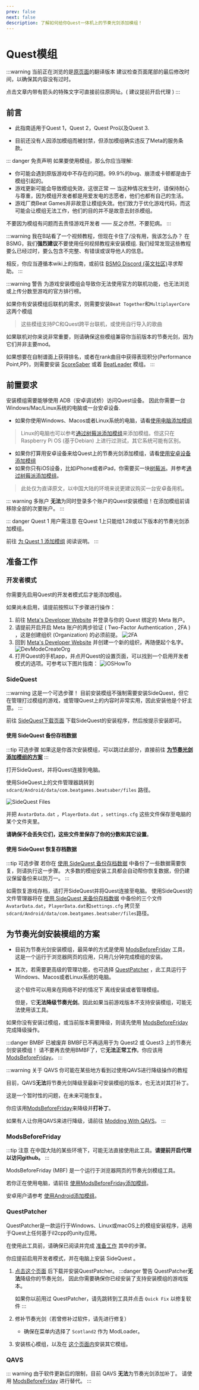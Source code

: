 ```yaml
---
prev: false
next: false
description: 了解如何给你Quest一体机上的节奏光剑添加模组！
---
```


# Quest模组

:::warning 当前正在浏览的是[原页面](../quest-modding.md)的翻译版本
建议检查页面尾部的最后修改时间，以确保其内容没有过时。

点击文章内带有箭头的特殊文字可直接前往原网址。( 建议提前开启代理 )
:::

## 前言

- 此指南适用于Quest 1，Quest 2，Quest Pro以及Quest 3.

- 目前还没有人因添加模组而被封禁，但添加模组确实违反了Meta的服务条款。

::: danger 免责声明
如果要使用模组，那么你应当理解:

- 你可能会遇到原版游戏中不存在的问题。99.9%的bug、崩溃或卡顿都是由于模组引起的。
- 游戏更新可能会导致模组失效，这很正常 — 当这种情况发生时，请保持耐心与尊重，因为模组开发者都是用爱发电的志愿者，他们也都有自己的生活。
- 游戏厂商Beat Games并非故意让模组失效。他们致力于优化游戏代码，而这可能会让模组无法工作，他们的目的并不是故意去封杀模组。

不要因为模组有问题而去责怪游戏开发者 —— 反之亦然，不要犯病。
:::

:::warning 我在B站看了一个视频教程，但现在卡住了/没有用，我该怎么办？
在BSMG，我们**强烈建议**不要使用任何视频教程来安装模组. 我们经常发现这些教程要么已经过时，要么包含不完整、有错误或误导他人的信息。

相反，你应当遵循本wiki上的指南，或前往 [BSMG Discord (英文社区)](https://discord.gg/beatsabermods)寻求帮助。
:::

:::warning 警告
为游戏安装模组会导致你无法使用官方的联机功能，也无法浏览或上传分数至游戏的官方排行榜。

如果你有安装模组后联机的需求，则需要安装`Beat Together`和`MultiplayerCore`这两个模组

>这些模组支持PC和Quest跨平台联机，或使用自行导入的歌曲

如果联机对你来说非常重要，则请确保这些模组兼容你当前版本的节奏光剑，因为它们并非主要mod。

如果想要在自制谱面上获得排名，或者在rank曲目中获得表现积分(Performance Point,PP)，则需要安装 [ScoreSaber](https://scoresaber.com/quest) 或着 [BeatLeader](https://beatleader.xyz) 模组。
:::

## 前置要求

安装模组需要能够使用 ADB（安卓调试桥）访问Quest设备。
因此你需要一台Windows/Mac/Linux系统的电脑或一台安卓设备.

- 如果你使用Windows、Macos或者Linux系统的电脑，请看[使用电脑添加模组](#准备工作)
>Linux的电脑也可以参考[通过树莓派添加模组](../quest/modding-with-raspi.md)来添加模组。但这只在Raspberry Pi OS (基于Debian) 上进行过测试，其它系统可能有区别。
- 如果你打算用安卓设备来给Quest上的节奏光剑添加模组，请看[使用安卓设备添加模组](../quest/modding-with-android.md)
- 如果你只有iOS设备，比如iPhone或者iPad，你需要买一块[树莓派](https://www.raspberrypi.com/)。并参考[通过树莓派添加模组](../quest/modding-with-raspi.md)。
>此处仅为直译原文，以中国大陆的环境来说更建议购买一台安卓备用机。

::: warning 多账户
**无法**为同时登录多个账户的Quest安装模组！在添加模组前请移除全部的次要账户。
:::

::: danger Quest 1 用户需注意
在Quest 1上只能给1.28或以下版本的节奏光剑添加模组。

前往 [为 Quest 1 添加模组](../quest/modding-quest1.md) 阅读说明。
:::

## 准备工作

### 开发者模式

你需要先启用Quest的开发者模式后才能添加模组。

如果尚未启用，请提前按照以下步骤进行操作：

1. 前往 [Meta's Developer Website](https://developer.oculus.com/manage/organizations/create/) 并登录与你的 Quest 绑定的 Meta 账户。
2. 请提前开启开启 Meta 账户的两步验证 ( Two-Factor Authentication , 2FA ) ，这是创建组织 (Organization) 的必须前提。
   ![2FA](/.assets/images/beginners-guide/2fa.png)
3. 回到 [Meta's Developer Website](https://developer.oculus.com/manage/organizations/create/) 并创建一个新的组织，再随便起个名字。
   ![DevModeCreateOrg](/.assets/images/beginners-guide/DevModeCreateOrg.png)
4. 打开Quest的手机app，并点开Quest的设置页面，可以找到一个启用开发者模式的选项。可参考以下图片指南：
   ![iOSHowTo](/.assets/images/beginners-guide/EnableDevModeIOS.png)

### SideQuest

:::warning 这是一个可选步骤！
目前安装模组不强制需要安装SideQuest，但它在管理打过模组的游戏，或管理Quest上的内容时非常实用，因此安装他是个好主意。
:::

前往 [SideQuest下载页面](https://sidequestvr.com/setup-howto) 下载SideQuest的安装程序，然后按提示安装即可。

#### 使用 SideQuest 备份存档数据

:::tip 可选步骤
如果这是你首次安装模组，可以跳过此部分，直接前往 [**为节奏光剑添加模组的方案**](#为节奏光剑添加模组的方案)
:::

打开SideQuest，并将Quest连接到电脑。

使用SideQuest上的文件管理器跳转到 `sdcard/Android/data/com.beatgames.beatsaber/files` 路径。

![SideQuest Files](/.assets/images/beginners-guide/sqfiles.png)

并把 `AvatarData.dat` ，`PlayerData.dat` ，`settings.cfg` 这些文件保存至电脑的某个文件夹里。

**请确保不会丢失它们，这些文件里保存了你的分数和其它设置**。

#### 使用 SideQuest 恢复存档数据

:::tip 可选步骤
若你在 [使用 SideQuest 备份存档数据](#使用-SideQuest-备份存档数据) 中备份了一些数据需要恢复，则请执行这一步骤。
大多数的模组安装工具都会自动帮你恢复数据，但仍建议保留备份来以防万一。
:::

如需恢复游戏存档，请打开SideQuest并将Quest连接至电脑。
使用SideQuest的文件管理器将在 [使用 SideQuest 来备份存档数据](#使用-SideQuest-备份存档数据) 中备份的三个文件 `AvatarData.dat`，`PlayerData.dat`和`settings.cfg` 拷贝至
`sdcard/Android/data/com.beatgames.beatsaber/files`路径。

## 为节奏光剑安装模组的方案

- 目前为节奏光剑安装模组，最简单的方式是使用 [ModsBeforeFriday](#modsbeforefriday) 工具，
这是一个运行于浏览器网页的应用，只用几分钟完成模组的安装。

- 其次，若需要更高级的管理功能，也可选择 [QuestPatcher](#questpatcher) ，此工具运行于Windows、Macos或者Linux系统的电脑。

  这个软件可以用来在网络不好的情况下 离线安装或者管理模组。

  但是，它**无法降级节奏光剑**。因此如果当前游戏版本不支持安装模组，可能无法使用该工具。

如果你没有安装过模组，或当前版本需要降级，则请先使用 [ModsBeforeFriday](#modsbeforefriday) 完成降级操作。

:::danger BMBF 已被废弃
BMBF已不再适用于为 Quest2 或 Quest3 上的节奏光剑安装模组！
请不要再去使用BMBF了，它**无法正常工作**。你应该用 [ModsBeforeFriday](#modsbeforefriday)。
:::

:::warning 关于 QAVS
你可能在某些地方看到过使用QAVS进行降级操作的教程

目前，QAVS**无法**将节奏光剑降级至最新可安装模组的版本，也无法对其打补丁。

这是一个暂时性的问题，在未来可能恢复。

你应该用[ModsBeforeFriday](#modsbeforefriday)来降级并**打补丁**。

如果有人让你用QAVS来进行降级，请前往 [Modding With QAVS](../quest/modding-with-qavs.md)。
:::

### ModsBeforeFriday

:::tip 注意
在中国大陆的某些环境下，可能无法直接使用此工具。**请提前开启代理以访问github。**
:::

ModsBeforeFriday (MBF) 是一个运行于浏览器网页的节奏光剑模组工具。

若你正在使用电脑，请前往 [使用ModsBeforeFriday添加模组](../quest/modding-with-mbf.md)。

安卓用户请参考 [使用Android添加模组](../quest/modding-with-android.md)。

### QuestPatcher

QuestPatcher是一款运行于Windows、Linux或macOS上的模组安装程序，适用于Quest上任何基于il2cpp的unity应用。

在使用此工具前，请确保已阅读并完成 [准备工作](./quest-modding.md#准备工作) 其中的步骤。

你应提前启用开发者模式，并在电脑上安装 SideQuest 。

1.  [点击这个页面](https://github.com/Lauriethefish/QuestPatcher/releases/latest) 后下载并安装QuestPatcher。
    :::danger 警告
    QuestPatcher**无法**降级你的节奏光剑，
    因此你需要确保你已经安装了支持安装模组的游戏版本。

    如果你以前用过 QuestPatcher，请先跳转到工具并点击 `Quick Fix` 以修复软件
    :::
2.  修补节奏光剑（若曾修补过软件，请先进行修复）
    - 确保在菜单内选择了 `Scotland2` 作为 ModLoader。
 3. 安装核心模组，以及在 [这个页面内](https://bsquest.xyz/mods)安装其它模组。

### QAVS

::: warning
由于软件更新后的限制，目前 QAVS **无法**为节奏光剑添加补丁。
请使用 [ModsBeforeFriday](../quest/modding-with-mbf.md) 进行替代。
:::
